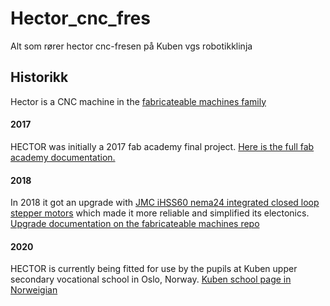 # Hector_cnc_fres
Alt som rører hector cnc-fresen på Kuben vgs robotikklinja

## Historikk

Hector is a CNC machine in the [fabricateable machines family](https://github.com/fellesverkstedet/fabricatable-machines/wiki)

#### 2017
HECTOR was initially a 2017 fab academy final project. [Here is the full fab academy documentation.](http://archive.fabacademy.org/archives/2017/fablabverket/students/100/web/projects/diy_cnc/index.html)
#### 2018
In 2018 it got an upgrade with [JMC iHSS60 nema24 integrated closed loop stepper motors](https://www.aliexpress.com/item/NEMA24-3Nm-425oz-in-Integrated-Closed-Loop-Stepper-motor-with-driver-36VDC-JMC-iHSS60-36-30/32822797339.html) which made it more reliable and simplified its electonics.
[Upgrade documentation on the fabricateable machines repo](https://github.com/fellesverkstedet/fabricatable-machines/blob/master/hector-medium-format-cnc/README.md)

#### 2020
HECTOR is currently being fitted for use by the pupils at Kuben upper secondary vocational school in Oslo, Norway. [Kuben school page in Norweigian](https://kuben.vgs.no/) 
